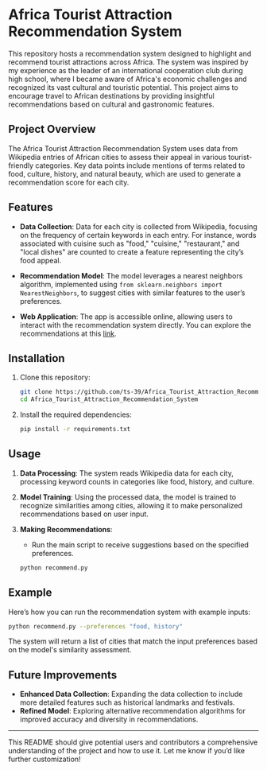 # Africa Tourist Attraction Recommendation System

This repository hosts a recommendation system designed to highlight and recommend tourist attractions across Africa. The system was inspired by my experience as the leader of an international cooperation club during high school, where I became aware of Africa's economic challenges and recognized its vast cultural and touristic potential. This project aims to encourage travel to African destinations by providing insightful recommendations based on cultural and gastronomic features.

## Project Overview

The Africa Tourist Attraction Recommendation System uses data from Wikipedia entries of African cities to assess their appeal in various tourist-friendly categories. Key data points include mentions of terms related to food, culture, history, and natural beauty, which are used to generate a recommendation score for each city.

## Features

- **Data Collection**: Data for each city is collected from Wikipedia, focusing on the frequency of certain keywords in each entry. For instance, words associated with cuisine such as "food," "cuisine," "restaurant," and "local dishes" are counted to create a feature representing the city’s food appeal.
  
- **Recommendation Model**: The model leverages a nearest neighbors algorithm, implemented using `from sklearn.neighbors import NearestNeighbors`, to suggest cities with similar features to the user’s preferences.

- **Web Application**: The app is accessible online, allowing users to interact with the recommendation system directly. You can explore the recommendations at this [link](https://africatouristattractionrecommendationsystem-cgpzq2xhhfj7jdbwk6.streamlit.app/).

## Installation

1. Clone this repository:
   ```bash
   git clone https://github.com/ts-39/Africa_Tourist_Attraction_Recommendation_System.git
   cd Africa_Tourist_Attraction_Recommendation_System
   ```

2. Install the required dependencies:
   ```bash
   pip install -r requirements.txt
   ```

## Usage

1. **Data Processing**: The system reads Wikipedia data for each city, processing keyword counts in categories like food, history, and culture.
  
2. **Model Training**: Using the processed data, the model is trained to recognize similarities among cities, allowing it to make personalized recommendations based on user input.

3. **Making Recommendations**:
   - Run the main script to receive suggestions based on the specified preferences.
   ```bash
   python recommend.py
   ```

## Example

Here’s how you can run the recommendation system with example inputs:

```bash
python recommend.py --preferences "food, history"
```

The system will return a list of cities that match the input preferences based on the model's similarity assessment.

## Future Improvements

- **Enhanced Data Collection**: Expanding the data collection to include more detailed features such as historical landmarks and festivals.
- **Refined Model**: Exploring alternative recommendation algorithms for improved accuracy and diversity in recommendations.

---

This README should give potential users and contributors a comprehensive understanding of the project and how to use it. Let me know if you’d like further customization!
